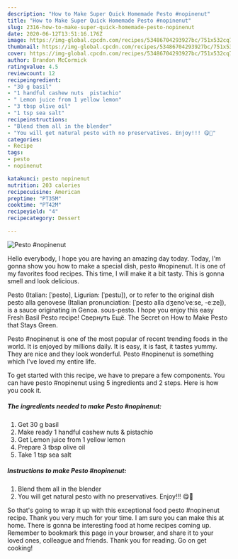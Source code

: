 ```yaml
---
description: "How to Make Super Quick Homemade Pesto #nopinenut"
title: "How to Make Super Quick Homemade Pesto #nopinenut"
slug: 2316-how-to-make-super-quick-homemade-pesto-nopinenut
date: 2020-06-12T13:51:16.176Z
image: https://img-global.cpcdn.com/recipes/53486704293927bc/751x532cq70/pesto-nopinenut-recipe-main-photo.jpg
thumbnail: https://img-global.cpcdn.com/recipes/53486704293927bc/751x532cq70/pesto-nopinenut-recipe-main-photo.jpg
cover: https://img-global.cpcdn.com/recipes/53486704293927bc/751x532cq70/pesto-nopinenut-recipe-main-photo.jpg
author: Brandon McCormick
ratingvalue: 4.5
reviewcount: 12
recipeingredient:
- "30 g basil"
- "1 handful cashew nuts  pistachio"
- " Lemon juice from 1 yellow lemon"
- "3 tbsp olive oil"
- "1 tsp sea salt"
recipeinstructions:
- "Blend them all in the blender"
- "You will get natural pesto with no preservatives. Enjoy!!! 😋🙌"
categories:
- Recipe
tags:
- pesto
- nopinenut

katakunci: pesto nopinenut 
nutrition: 203 calories
recipecuisine: American
preptime: "PT35M"
cooktime: "PT42M"
recipeyield: "4"
recipecategory: Dessert

---
```



![Pesto #nopinenut](https://img-global.cpcdn.com/recipes/53486704293927bc/751x532cq70/pesto-nopinenut-recipe-main-photo.jpg)

Hello everybody, I hope you are having an amazing day today. Today, I'm gonna show you how to make a special dish, pesto #nopinenut. It is one of my favorites food recipes. This time, I will make it a bit tasty. This is gonna smell and look delicious.

Pesto (Italian: [ˈpesto], Ligurian: [ˈpestu]), or to refer to the original dish pesto alla genovese (Italian pronunciation: [ˈpesto alla dʒenoˈveːse, -eːze]), is a sauce originating in Genoa. sous-pesto. I hope you enjoy this easy Fresh Basil Pesto recipe! Свернуть Ещё. The Secret on How to Make Pesto that Stays Green.

Pesto #nopinenut is one of the most popular of recent trending foods in the world. It is enjoyed by millions daily. It is easy, it is fast, it tastes yummy. They are nice and they look wonderful. Pesto #nopinenut is something which I've loved my entire life.


To get started with this recipe, we have to prepare a few components. You can have pesto #nopinenut using 5 ingredients and 2 steps. Here is how you cook it.

<!--inarticleads1-->

##### The ingredients needed to make Pesto #nopinenut:

1. Get 30 g basil
1. Make ready 1 handful cashew nuts &amp; pistachio
1. Get  Lemon juice from 1 yellow lemon
1. Prepare 3 tbsp olive oil
1. Take 1 tsp sea salt




<!--inarticleads2-->

##### Instructions to make Pesto #nopinenut:

1. Blend them all in the blender
1. You will get natural pesto with no preservatives. Enjoy!!! 😋🙌




So that's going to wrap it up with this exceptional food pesto #nopinenut recipe. Thank you very much for your time. I am sure you can make this at home. There is gonna be interesting food at home recipes coming up. Remember to bookmark this page in your browser, and share it to your loved ones, colleague and friends. Thank you for reading. Go on get cooking!
